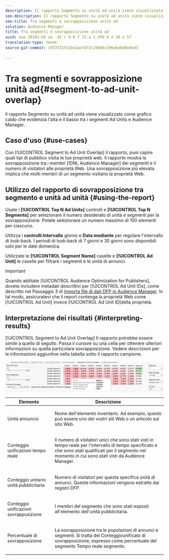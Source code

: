 ```yaml
---
description: Il rapporto Segmento su unità ad unità viene visualizzato come grafico caldo che evidenzia l'alta e il basso tra i segmenti Ad Units e Audience Manager.
seo-description: Il rapporto Segmento su unità ad unità viene visualizzato come grafico caldo che evidenzia l'alta e il basso tra i segmenti Ad Units e Audience Manager.
seo-title: Tra segmenti e sovrapposizione unità ad
solution: Audience Manager
title: Tra segmenti e sovrapposizione unità ad
uuid: aaa 20163-58 aa -42 c 9-8 f 72-a 1 dfb 0 d 20 e 57
translation-type: tm+mt
source-git-commit: c9737315132e2ae7d72c250d8c196abe8d9e0e43

---
```



# Tra segmenti e sovrapposizione unità ad{#segment-to-ad-unit-overlap}

Il rapporto Segmento su unità ad unità viene visualizzato come grafico caldo che evidenzia l&#39;alta e il basso tra i segmenti Ad Units e Audience Manager.

## Caso d&#39;uso {#use-cases}

Con [!UICONTROL Segment to Ad Unit Overlap] il rapporto, puoi capire quali tipi di pubblico visita le tue proprietà web. Il rapporto mostra la sovrapposizione tra i membri [!DNL Audience Manager] dei segmenti e il numero di visitatori alle proprietà Web. Una sovrapposizione più elevata implica che molti membri di un segmento visitano la proprietà Web.

## Utilizzo del rapporto di sovrapposizione tra segmento e unità ad unità {#using-the-report}

Usate i **[!UICONTROL Top N Ad Units]** controlli e **[!UICONTROL Top N Segments]** per selezionare il numero desiderato di unità e segmenti per la sovrapposizione. Potete selezionare un numero massimo di 100 elementi per ciascuno.

Utilizza i **controlli Intervallo** giorno e **Data mediante** per regolare l&#39;intervallo di look-back. I periodi di look-back di 7 giorni e 30 giorni sono disponibili solo per le date domenica.

Utilizzate le **[!UICONTROL Segment Name]** caselle e **[!UICONTROL Ad Unit]** le caselle per filtrare i segmenti e le unità di annunci.

>[!IMPORTANT]
>
>Quando abilitate [!UICONTROL Audience Optimization for Publishers], dovete includere metadati descrittivi per [!UICONTROL Ad Unit IDs], come descritto nel Passaggio 3 di [Importa file di dati DFP in Audience Manager](../../../reporting/audience-optimization-reports/aor-publishers/import-dfp.md). In tal modo, assicuratevi che il report contenga la proprietà Web come [!UICONTROL Ad Unit] invece [!UICONTROL Ad Unit ID]della proprietà.

## Interpretazione dei risultati {#interpreting-results}

[!UICONTROL Segment to Ad Unit Overlap] Il rapporto potrebbe essere simile a quello di seguito. Passa il cursore su una cella per ottenere ulteriori informazioni su quella particolare sovrapposizione. Vedere descrizioni per le informazioni aggiuntive nella tabella sotto il rapporto campione.

![](assets/publisher_segment_ad_unit_overlap.png)

<table id="table_22340F45B1B94D3796174CB30A60E212"> 
 <thead> 
  <tr> 
   <th colname="col1" class="entry"> Elemento </th> 
   <th colname="col2" class="entry"> Descrizione </th> 
  </tr>
 </thead>
 <tbody> 
  <tr> 
   <td colname="col1"> <p><span class="wintitle"> Unità annuncio </span> </p> </td> 
   <td colname="col2"> <p>Nome dell'elemento inventario. Ad esempio, questo può essere uno dei vostri siti Web o un articolo sul sito Web. </p> </td> 
  </tr> 
  <tr> 
   <td colname="col1"> <p><span class="wintitle"> Conteggio unificazioni tempo reale</span> </p> </td> 
   <td colname="col2"> <p>Il numero di visitatori unici che sono stati visti in tempo reale per l'intervallo di tempo specificato e che sono stati qualificati per il segmento nel momento in cui sono stati visti <span class="keyword"> da Audience Manager</span>. </p> </td> 
  </tr> 
  <tr> 
   <td colname="col1"> <p><span class="wintitle"> Conteggio unitario unità pubblicitaria</span> </p> </td> 
   <td colname="col2"> <p>Numero di visitatori per questa specifica unità di annunci. Queste informazioni vengono estratte dai registri DFP. </p> </td> 
  </tr> 
  <tr> 
   <td colname="col1"> <p><span class="wintitle"> Conteggio unificazioni sovrapposizione</span> </p> </td> 
   <td colname="col2"> <p>I membri del segmento che sono stati esposti all'elemento dell'unità pubblicitaria. </p> </td> 
  </tr> 
  <tr> 
   <td colname="col1"> <p><span class="wintitle"> Percentuale di sovrapposizione</span> </p> </td> 
   <td colname="col2"> <p>La sovrapposizione tra le popolazioni di annunci e segmenti. Si tratta del <span class="wintitle"> Conteggio</span>unificato di sovrapposizione, espresso come percentuale del <span class="wintitle"> segmento Tempo reale segmento</span>. </p> </td> 
  </tr> 
 </tbody> 
</table>

